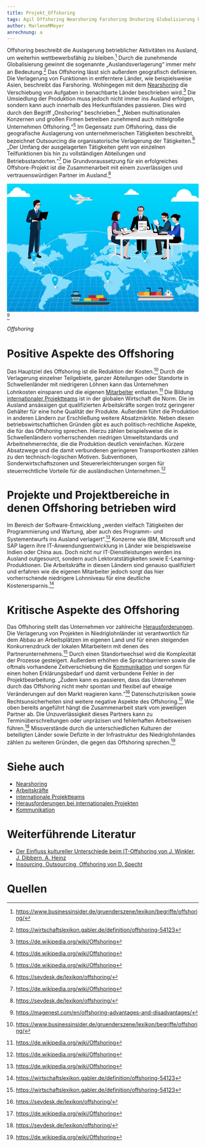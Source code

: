 ```yaml
---
title: Projekt_Offshoring
tags: Agil Offshoring Nearshoring Farshoring Onshoring Globalisierung Projektteams Arbeitskräfte Projektkommunikation 
author: MarleneMMeyer
anrechnung: a
---
```


Offshoring beschreibt die Auslagerung betrieblicher Aktivitäten ins Ausland, um weiterhin wettbewerbsfähig zu bleiben.[^1] Durch die zunehmende Globalisierung gewinnt die sogenannte „Auslandsverlagerung“ immer mehr an Bedeutung.[^2] Das Offshoring lässt sich außerdem geografisch definieren. Die Verlagerung von Funktionen in entferntere Länder, wie beispielsweise Asien, beschreibt das Farshoring. Wohingegen mit dem [Nearshoring](Projekt_Nearshoring.md) die Verschiebung von Aufgaben in benachbarte Länder beschrieben wird.[^3] Die Umsiedlung der Produktion muss jedoch nicht immer ins Ausland erfolgen, sondern kann auch innerhalb des Herkunftslandes passieren. Dies wird durch den Begriff „Onshoring“ beschrieben.[^3] „Neben multinationalen Konzernen und großen Firmen betreiben zunehmend auch mittelgroße Unternehmen Offshoring.“[^3] Im Gegensatz zum Offshoring, dass die geografische Auslagerung von unternehmerischen Tätigkeiten beschreibt, bezeichnet Outsourcing die organisatorische Verlagerung der Tätigkeiten.[^4] „Der Umfang der ausgelagerten Tätigkeiten geht von einzelnen Teilfunktionen bis hin zu vollständigen Abteilungen und Betriebsstandorten.“[^3] Die Grundvoraussetzung für ein erfolgreiches Offshore-Projekt ist die Zusammenarbeit mit einem zuverlässigen und vertrauenswürdigen Partner im Ausland.[^4]

![Beispielabbildung](Projekt_Offshoring/Offshoring.jpg)[^5]

*Offshoring*


# Positive Aspekte des Offshoring

Das Hauptziel des Offshoring ist die Reduktion der Kosten.[^1] Durch die Verlagerung einzelner Teilgebiete, ganzer Abteilungen oder Standorte in Schwellenländer mit niedrigeren Löhnen kann das Unternehmen Lohnkosten einsparen und die eigenen [Mitarbeiter](Projektmitarbeiter.md) entlasten.[^3] Die Bildung [internationaler Projektteams](Internationale_Projektteams.md) ist in der globalen Wirtschaft die Norm. Die im Ausland ansässigen gut qualifizierten Arbeitskräfte sorgen trotz geringerer Gehälter für eine hohe Qualität der Produkte. Außerdem führt die Produktion in anderen Ländern zur Erschließung weitere Absatzmärkte. Neben diesen betriebswirtschaftlichen Gründen gibt es auch politisch-rechtliche Aspekte, die für das Offshoring sprechen. Hierzu zählen beispielsweise die in Schwellenländern vorherrschenden niedrigen Umweltstandards und Arbeitnehmerrechte, die die Produktion deutlich vereinfachen. Kürzere Absatzwege und die damit verbundenen geringeren Transportkosten zählen zu den technisch-logischen Motiven. Subventionen, Sonderwirtschaftszonen und Steuererleichterungen sorgen für steuerrechtliche Vorteile für die ausländischen Unternehmen.[^3]


# Projekte und Projektbereiche in denen Offshoring betrieben wird

Im Bereich der Software-Entwicklung „werden vielfach Tätigkeiten der Programmierung und Wartung, aber auch des Programm- und Systementwurfs ins Ausland verlagert“.[^3] Konzerne wie IBM, Microsoft und SAP lagern ihre IT-Anwendungsentwicklung in Länder wie beispielsweise Indien oder China aus. Doch nicht nur IT-Dienstleistungen werden ins Ausland outgesourct, sondern auch Lektoratstätigkeiten sowie E-Learning-Produktionen. Die Arbeitskräfte in diesen Ländern sind genauso qualifiziert und erfahren wie die eigenen Mitarbeiter jedoch sorgt das hier vorherrschende niedrigere Lohnniveau für eine deutliche Kostenersparnis.[^2]


# Kritische Aspekte des Offshoring

Das Offshoring stellt das Unternehmen vor zahlreiche [Herausforderungen](Herausforderungen_bei_internationalen_Projekten.md). Die Verlagerung von Projekten in Niedriglohnländer ist verantwortlich für dem Abbau an Arbeitsplätzen im eigenen Land und für einen steigenden Konkurrenzdruck der lokalen Mitarbeitern mit denen des Partnerunternehmens.[^2] Durch einen Standortwechsel wird die Komplexität der Prozesse gesteigert. Außerdem erhöhen die Sprachbarrieren sowie die oftmals vorhandene Zeitverschiebung die [Kommunikation](Projektkommunikation.md) und sorgen für einen hohen Erklärungsbedarf und damit verbundene Fehler in der Projektbearbeitung. „Zudem kann es passieren, dass das Unternehmen durch das Offshoring nicht mehr spontan und flexibel auf etwaige Veränderungen auf den Markt reagieren kann.“[^4] Datenschutzrisiken sowie Rechtsunsicherheiten sind weitere negative Aspekte des Offshoring.[^3] Wie oben bereits angeführt hängt die Zusammenarbeit stark vom jeweiligen Partner ab. Die Unzuverlässigkeit dieses Partners kann zu Terminüberschreitungen oder unpräzisen und fehlerhaften Arbeitsweisen führen.[^4] Missverstände durch die unterschiedlichen Kulturen der beteiligten Länder sowie Defizite in der Infrastruktur des Niedriglohnlandes zählen zu weiteren Gründen, die gegen das Offshoring sprechen.[^3]


# Siehe auch

* [Nearshoring](Projekt_Nearshoring.md)
* [Arbeitskräfte](Projektmitarbeiter.md)
* [internationale Projektteams](Internationale_Projektteams.md)
* [Herausforderungen bei internationalen Projekten](Herausforderungen_bei_internationalen_Projekten.md)
* [Kommunikation](Projektkommunikation.md)

# Weiterführende Literatur

* [Der Einfluss kultureller Unterschiede beim IT-Offshoring von J. Winkler, J. Dibbern, A. Heinz](https://link.springer.com/article/10.1007/s11576-007-0031-8)
* [Insourcing, Outsourcing, Offshoring von D. Specht](https://link.springer.com/book/10.1007/978-3-8350-5423-3)

# Quellen

[^1]: https://www.businessinsider.de/gruenderszene/lexikon/begriffe/offshoring/
[^2]: https://wirtschaftslexikon.gabler.de/definition/offshoring-54123
[^3]: https://de.wikipedia.org/wiki/Offshoring
[^4]: https://sevdesk.de/lexikon/offshoring/
[^5]: https://magenest.com/en/offshoring-advantages-and-disadvantages/
